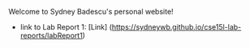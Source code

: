 Welcome to Sydney Badescu's personal website!
- link to Lab Report 1: [Link] (https://sydneywb.github.io/cse15l-lab-reports/labReport1)
